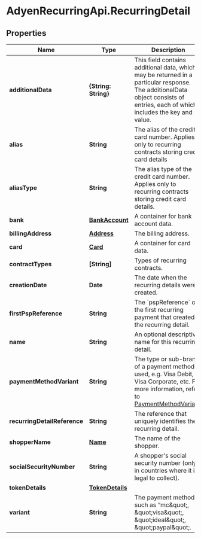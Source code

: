 # AdyenRecurringApi.RecurringDetail

## Properties

Name | Type | Description | Notes
------------ | ------------- | ------------- | -------------
**additionalData** | **{String: String}** | This field contains additional data, which may be returned in a particular response.  The additionalData object consists of entries, each of which includes the key and value. | [optional] 
**alias** | **String** | The alias of the credit card number.  Applies only to recurring contracts storing credit card details | [optional] 
**aliasType** | **String** | The alias type of the credit card number.  Applies only to recurring contracts storing credit card details. | [optional] 
**bank** | [**BankAccount**](BankAccount.md) | A container for bank account data. | [optional] 
**billingAddress** | [**Address**](Address.md) | The billing address. | [optional] 
**card** | [**Card**](Card.md) | A container for card data. | [optional] 
**contractTypes** | **[String]** | Types of recurring contracts. | [optional] 
**creationDate** | **Date** | The date when the recurring details were created. | [optional] 
**firstPspReference** | **String** | The &#x60;pspReference&#x60; of the first recurring payment that created the recurring detail. | [optional] 
**name** | **String** | An optional descriptive name for this recurring detail. | [optional] 
**paymentMethodVariant** | **String** | The  type or sub-brand of a payment method used, e.g. Visa Debit, Visa Corporate, etc. For more information, refer to [PaymentMethodVariant](https://docs.adyen.com/development-resources/paymentmethodvariant). | [optional] 
**recurringDetailReference** | **String** | The reference that uniquely identifies the recurring detail. | 
**shopperName** | [**Name**](Name.md) | The name of the shopper. | [optional] 
**socialSecurityNumber** | **String** | A shopper&#39;s social security number (only in countries where it is legal to collect). | [optional] 
**tokenDetails** | [**TokenDetails**](TokenDetails.md) |  | [optional] 
**variant** | **String** | The payment method, such as “mc\&quot;, \&quot;visa\&quot;, \&quot;ideal\&quot;, \&quot;paypal\&quot;. | 


